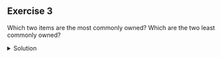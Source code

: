 ## Exercise 3

Which two items are the most commonly owned? Which are the two least commonly owned?

<details>
  <summary>
    Solution
  </summary>

  Select <code>Sort by: count</code>. The most commonly owned items are mobile phone and radio, the least commonly owned are cars and computers.

  </details>
  
